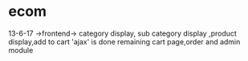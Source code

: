 # ecom

13-6-17 ->frontend-> category display, sub category display ,product display,add to cart 'ajax' is done 
		remaining cart page,order and admin module 	
